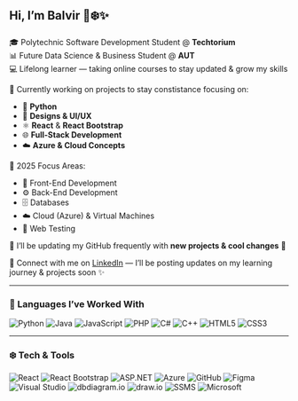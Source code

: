 ## Hi, I’m Balvir 🐧❄️✨  
🎓 Polytechnic Software Development Student @ **Techtorium**  
📊 Future Data Science & Business Student @ **AUT**  
💻 Lifelong learner — taking online courses to stay updated & grow my skills  

🌱 Currently working on projects to stay constistance focusing on:  
- 🐍 **Python**  
- 🎨 **Designs & UI/UX**  
- ⚛️ **React** & **React Bootstrap**  
- 🌐 **Full-Stack Development**  
- ☁️ **Azure & Cloud Concepts**  

🔎 2025 Focus Areas:  
- 🎯 Front-End Development  
- ⚙️ Back-End Development  
- 🗄️ Databases  
- ☁️ Cloud (Azure) & Virtual Machines  
- 🧪 Web Testing  

📌 I’ll be updating my GitHub frequently with **new projects & cool changes** 🚀  

🤝 Connect with me on [LinkedIn](www.linkedin.com/in/kaurrb28) — I’ll be posting updates on my learning journey & projects soon ✨  

---

### 🐧 Languages I’ve Worked With  
![Python](https://img.shields.io/badge/Python-3776AB?style=for-the-badge&logo=python&logoColor=white) 
![Java](https://img.shields.io/badge/Java-007396?style=for-the-badge&logo=java&logoColor=white) 
![JavaScript](https://img.shields.io/badge/JavaScript-F7DF1E?style=for-the-badge&logo=javascript&logoColor=black) 
![PHP](https://img.shields.io/badge/PHP-777BB4?style=for-the-badge&logo=php&logoColor=white) 
![C#](https://img.shields.io/badge/C%23-239120?style=for-the-badge&logo=c-sharp&logoColor=white) 
![C++](https://img.shields.io/badge/C++-00599C?style=for-the-badge&logo=c%2B%2B&logoColor=white) 
![HTML5](https://img.shields.io/badge/HTML5-E34F26?style=for-the-badge&logo=html5&logoColor=white) 
![CSS3](https://img.shields.io/badge/CSS3-1572B6?style=for-the-badge&logo=css3&logoColor=white)  

---

### ❄️ Tech & Tools  
![React](https://img.shields.io/badge/React-20232A?style=for-the-badge&logo=react&logoColor=61DAFB) 
![React Bootstrap](https://img.shields.io/badge/React%20Bootstrap-563D7C?style=for-the-badge&logo=bootstrap&logoColor=white) 
![ASP.NET](https://img.shields.io/badge/ASP.NET-512BD4?style=for-the-badge&logo=dotnet&logoColor=white) 
![Azure](https://img.shields.io/badge/Microsoft%20Azure-0078D4?style=for-the-badge&logo=microsoftazure&logoColor=white) 
![GitHub](https://img.shields.io/badge/GitHub-181717?style=for-the-badge&logo=github&logoColor=white) 
![Figma](https://img.shields.io/badge/Figma-F24E1E?style=for-the-badge&logo=figma&logoColor=white) 
![Visual Studio](https://img.shields.io/badge/Visual%20Studio-5C2D91?style=for-the-badge&logo=visualstudio&logoColor=white) 
![dbdiagram.io](https://img.shields.io/badge/dbdiagram.io-0088CC?style=for-the-badge&logo=databricks&logoColor=white) 
![draw.io](https://img.shields.io/badge/Draw.io-F08705?style=for-the-badge&logo=diagramsdotnet&logoColor=white) 
![SSMS](https://img.shields.io/badge/SSMS-CC2927?style=for-the-badge&logo=microsoftsqlserver&logoColor=white) 
![Microsoft](https://img.shields.io/badge/Microsoft-666666?style=for-the-badge&logo=microsoft&logoColor=white)  
